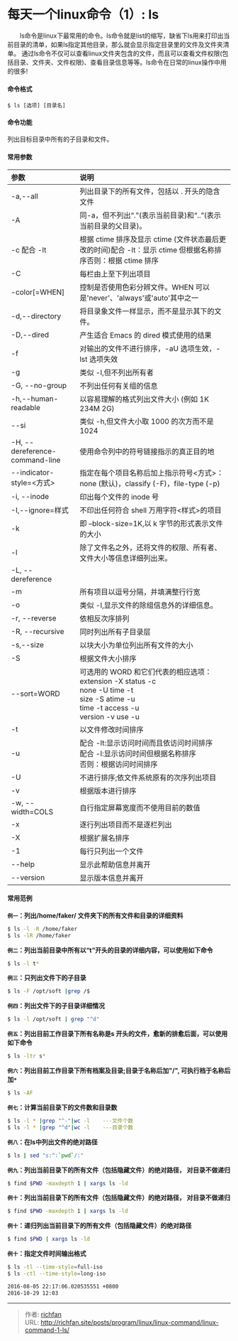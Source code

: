 # 每天一个linux命令（1）: ls

　　ls命令是linux下最常用的命令。ls命令就是list的缩写，缺省下ls用来打印出当前目录的清单，如果ls指定其他目录，那么就会显示指定目录里的文件及文件夹清单。 通过ls命令不仅可以查看linux文件夹包含的文件，而且可以查看文件权限(包括目录、文件夹、文件权限)、查看目录信息等等。ls命令在日常的linux操作中用的很多!
<!--more -->
#### 命令格式
```shell
$ ls [选项] [目录名]
```
#### 命令功能
列出目标目录中所有的子目录和文件。
#### 常用参数
| 参数     | 说明     |
| :------------- | :------------- |
| -a,--all       | 列出目录下的所有文件，包括以 . 开头的隐含文件      |
|  -A  |  同-a，但不列出“.”(表示当前目录)和“..”(表示当前目录的父目录)。  |
|  -c  配合 -lt  |  根据 ctime 排序及显示 ctime (文件状态最后更改的时间)配合 -lt：显示 ctime 但根据名称排序否则：根据 ctime 排序  |
|  -C  |  每栏由上至下列出项目  |
|  -color[=WHEN]  |  控制是否使用色彩分辨文件。WHEN 可以是'never'、'always'或'auto'其中之一  |
|  -d,--directory  |  将目录象文件一样显示，而不是显示其下的文件。  |
|  -D,--dired  |  产生适合 Emacs 的 dired 模式使用的结果  |
|  -f  |  对输出的文件不进行排序，-aU 选项生效，-lst 选项失效  |
|  -g  |  类似 -l,但不列出所有者  |
|  -G, --no-group  |  不列出任何有关组的信息  |
|  -h,--human-readable  |  以容易理解的格式列出文件大小 (例如 1K 234M 2G)  |
|  --si  |  类似 -h,但文件大小取 1000 的次方而不是 1024  |
|  -H, --dereference-command-line  |  使用命令列中的符号链接指示的真正目的地 |
|  --indicator-style=<方式>  |  指定在每个项目名称后加上指示符号<方式>：none (默认)，classify (-F)，file-type (-p)  |
|  -i, --inode  |   印出每个文件的 inode 号  |
|  -I,--ignore=样式   |  不印出任何符合 shell 万用字符<样式>的项目  |
|  -k  |  即 –block-size=1K,以 k 字节的形式表示文件的大小  |
|  -l  |  除了文件名之外，还将文件的权限、所有者、文件大小等信息详细列出来。  |
|  -L, --dereference  |    |
|  -m  |  所有项目以逗号分隔，并填满整行行宽  |
|  -o  |  类似 -l,显示文件的除组信息外的详细信息。  |
|  -r, --reverse  | 依相反次序排列   |
|  -R, --recursive  |  同时列出所有子目录层  |
|  -s,--size  |  以块大小为单位列出所有文件的大小  |
|  -S  |  根据文件大小排序  |
|  --sort=WORD  |  可选用的 WORD 和它们代表的相应选项： <br>extension -X status -c<br>none -U time -t<br>size -S atime -u<br>time -t access -u<br>version -v use -u |
|  -t  |  以文件修改时间排序  |
|  -u   |  配合 -lt:显示访问时间而且依访问时间排序<br>配合 -l:显示访问时间但根据名称排序<br>否则：根据访问时间排序  |
|  -U  |  不进行排序;依文件系统原有的次序列出项目  |
|  -v  |  根据版本进行排序  |
|  -w, --width=COLS  |   自行指定屏幕宽度而不使用目前的数值  |
|  -x  |  逐行列出项目而不是逐栏列出  |
|  -X  |  根据扩展名排序  |
|  -1  |  每行只列出一个文件  |
|  --help  |  显示此帮助信息并离开  |
|  --version   |  显示版本信息并离开  |
#### 常用范例
**`例一`：列出/home/faker/ 文件夹下的所有文件和目录的详细资料**
```bash
$ ls -l -R /home/faker
$ ls -lR /home/faker
```
**`例二`：列出当前目录中所有以“t”开头的目录的详细内容，可以使用如下命令**
```bash
$ ls -l t*
```
**`例三`：只列出文件下的子目录**
```bash
$ ls -F /opt/soft |grep /$
```
**`例四`：列出文件下的子目录详细情况**
```bash
$ ls -l /opt/soft | grep "^d"
```
**`例五`：列出目前工作目录下所有名称是s 开头的文件，愈新的排愈后面，可以使用如下命令**
```bash
$ ls -ltr s*
```
**`例六`：列出目前工作目录下所有档案及目录;目录于名称后加"/", 可执行档于名称后加`*`**
```bash
$ ls -AF
```
**`例七`：计算当前目录下的文件数和目录数**
```bash
$ ls -l * |grep "^-"|wc -l    ---文件个数
$ ls -l * |grep "^d"|wc -l    ---目录个数
```
**`例八`：在ls中列出文件的绝对路径**
```bash
$ ls | sed "s:^:`pwd`/:"
```
**`例九`：列出当前目录下的所有文件（包括隐藏文件）的绝对路径， 对目录不做递归**
```bash
$ find $PWD -maxdepth 1 | xargs ls -ld
```
**`例十`：列出当前目录下的所有文件（包括隐藏文件）的绝对路径， 对目录不做递归**
```bash
$ find $PWD -maxdepth 1 | xargs ls -ld
```
**`例十`：递归列出当前目录下的所有文件（包括隐藏文件）的绝对路径**
```bash
$ find $PWD | xargs ls -ld
```
**`例十`：指定文件时间输出格式**
```bash
$ ls -tl --time-style=full-iso
$ ls -ctl --time-style=long-iso
```
```bash
2016-08-05 22:17:06.020535551 +0800
2016-10-29 12:03
```


---

> 作者: [richfan](https://richfan.site/)  
> URL: http://richfan.site/posts/program/linux/linux-command/linux-command-1-ls/  

